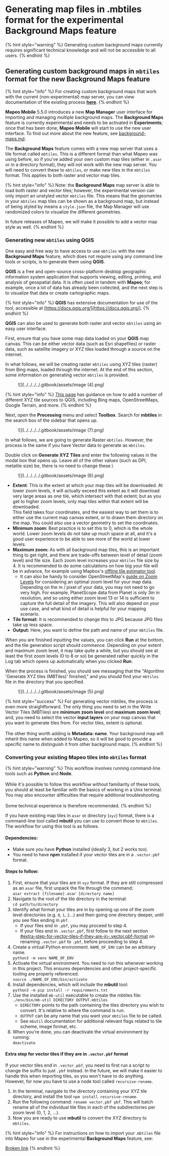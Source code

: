 # Generating map files in .mbtiles format for the experimental Background Maps feature

{% hint style="warning" %}
Generating custom background maps currently requires significant technical knowledge and will not be accessible to all users.
{% endhint %}

## Generating custom background maps in `mbtiles` format for the new Background Maps feature

{% hint style="info" %}
For creating custom background maps that work with the current (non-experimental) map server, you can view documentation of the existing process [**here**](https://digidem.notion.site/Preparing-and-Adding-Custom-Basemaps-to-Mapeo-b4f13019f0b842ce9315c6097f08ce36).
{% endhint %}

**Mapeo Mobile** 5.5.0 introduces a new **Map Manager** user interface for importing and managing multiple background maps. The **Background Maps** feature is currently experimental and needs to be activated in **Experiments**; once that has been done, **Mapeo Mobile** will start to use the new user interface. To find out more about the new feature, see [background-maps.md](../../../mapeo-mobile-installation-setup/experiments-turning-on-experimental-features/background-maps.md "mention").

The **Background Maps** feature comes with a new map server that uses a tile format called `mbtiles`. This is a different format than what Mapeo was using before, so if you've added your own custom map tiles (either in `.asar` or in a directory format), they will not work with the new map server. You will need to convert these to `mbtiles`, or make new tiles in the `mbtiles` format. This applies to both raster and vector map tiles.

{% hint style="info" %}
Note: the **Background Maps** map server is able to load both raster and vector tiles; however, the experimental version can only import an unstyled vector `mbtiles` file. This means that the geometries in your `mbtiles` map tiles can be shown as a background map, but instead of being styled by means a `style.json` file, the Map Manager will use randomized colors to visualize the different geometries.

In future releases of Mapeo, we will make it possible to add a vector map style as well.
{% endhint %}

### Generating new `mbtiles` using QGIS

One easy and free way to have access to use `mbtiles` with the new **Background Maps** feature, which does not require using any command line tools or scripts, is to generate them using **QGIS**.&#x20;

**QGIS** is a free and open-source cross-platform desktop geographic information system application that supports viewing, editing, printing, and analysis of geospatial data. It is often used in tandem with **Mapeo**; for example, once a lot of data has already been collected, and the next step is to visualize that data or create cartographic maps.

{% hint style="info" %}
**QGIS** has extensive documentation for use of the tool, accessible at [https://docs.qgis.org/](https://docs.qgis.org/).
{% endhint %}

**QGIS** can also be used to generate both raster and vector `mbtiles` using an easy user interface.

First, ensure that you have some map data loaded on your **QGIS** map canvas. This can be either vector data (such as Esri shapefiles) or raster data, such as satellite imagery or XYZ tiles loaded through a source on the internet.&#x20;

In what follows, we will be creating raster `mbtiles` using XYZ tiles (raster) from Bing maps, loaded through the internet. At the end of this section, some information on generating vector `mbtiles` is provided.

<figure>

![](../../../../.gitbook/assets/image (4).png)<figcaption></figcaption></figure>

{% hint style="info" %}
[This page](https://gis.stackexchange.com/questions/20191/adding-basemaps-from-google-or-bing-in-qgis/356668) has guidance on how to add a number of different XYZ tile sources to QGIS, including Bing maps, OpenStreetMaps, Google Terrain, and more.
{% endhint %}

Next, open the **Processing** menu and select **Toolbox**. Search for **mbtiles** in the search box of the sidebar that opens up.

<figure>

![](../../../../.gitbook/assets/image (7).png)<figcaption></figcaption></figure>

In what follows, we are going to generate Raster `mbtiles`. However, the process is the same if you have Vector data to generate as `mbtiles`.

Double click on **Generate XYZ Tiles** and enter the following values in the modal box that opens up. Leave all of the other values (such as DPI, metatile size) be, there is no need to change these.\


<figure>

![](../../../../.gitbook/assets/image (6).png)<figcaption></figcaption></figure>

* **Extent**: This is the extent at which your map tiles will be downloaded. At lower zoom levels, it will actually exceed this extent as it will download very large areas as one tile, which intersect with that extent; but as you get to higher zoom levels, only map tiles within that extent will be downloaded.\
  This field takes four coordinates, and the easiest way to set them is to either use the current map canvas extent, or to drawn them directory on the map. You could also use a vector geometry to set the coordinates.
* **Minimum zoom:** Best practice is to set this to 0, which is the whole world. Lower zoom levels do not take up much space at all, and it's a good user experience to be able to see more of the world at lower levels.
* **Maximum zoom:** As with all background map tiles, this is an important thing to get right, and there are trade-offs between level of detail (zoom level) and file size. Each zoom level increases your `mbtiles` file size by 4. It is recommended to do some calculations on how big your file will be in advance, for example using Mapbox's [offline tile estimator tool](https://docs.mapbox.com/playground/offline-estimator/).
  * It can also be handy to consider OpenStreetMap's [guide on Zoom Levels](https://wiki.openstreetmap.org/wiki/Zoom\_levels) for considering an optimal zoom level for your map data. Depending on the m / pixel of your data, you may not need to go very high. For example, PlanetScope data from Planet is only 3m in resolution, and so using either zoom level 13 or 14 is sufficient to capture the full detail of the imagery. This will also depend on your use case, and what kind of detail is helpful for your mapping scenario.
* **Tile format:** It is recommended to change this to JPG because JPG files take up less space.
* **Output:** Here, you want to define the path and name of your `mbtiles` file.

When you are finished inputting the values, you can click **Run** at the bottom, and the tile generation script should commence. Depending on your extent and maximum zoom level, it may take quite a while, but you should see at least the first zoom levels (0 to 8 or so) be generated rather quickly in the Log tab which opens up automatically when you clicked **Run**.

When the process is finished, you should see messaging that the "Algorithm 'Generate XYZ tiles (MBTiles)' finished," and you should find your `mbtiles` file in the directory that you specified.

<figure>

![](../../../../.gitbook/assets/image (5).png)<figcaption></figcaption></figure>

{% hint style="success" %}
For generating vector mbtiles, the process is even more straightforward. The only thing you need to set in the Write Vector Tiles (MBTiles) are **minimum zoom level** and **maximum zoom level**; and, you need to select the vector **input layers** on your map canvas that you want to generate tiles from. For vector tiles, extent is optional.\
\
The other thing worth adding is **Metadata: name**. Your background map will inherit this name when added to Mapeo, so it will be good to provide a specific name to distinguish it from other background maps.&#x20;
{% endhint %}

### Converting your existing Mapeo tiles into `mbtiles` format

{% hint style="warning" %}
This workflow involves running command-line tools such as **Python** and **Node**. \
\
While it's possible to follow this workflow without familiarity of these tools, you should at least be familiar with the basics of working in a Unix terminal. You may also encounter difficulties that require additional troubleshooting.  \
\
Some technical experience is therefore recommended.
{% endhint %}

If you have existing map tiles in `asar` or directory (`xyz`) format, there is a command-line tool called **mbutil** you can use to convert those to `mbtiles`. The workflow for using this tool is as follows.

#### Dependencies:

* Make sure you have **Python** installed (ideally 3, but 2 works too).
* You need to have **npm** installed if your vector tiles are in a `.vector.pbf` format.

#### Steps to follow:

1. First, ensure that your tiles are in `xyz` format. If they are still compressed as an `asar` file, first unpack the file through the command: \
   `asar extract [filename].asar [directory name]`
2. Navigate to the root of the tile directory in the terminal:\
   `cd path/to/directory`
3. Identify what format your tiles are in by opening up one of the zoom level directories (e.g. `0`, `1`, `2`...) and then going one directory deeper, until you see files ending in `pbf`.
   * If your files end in `.pbf`, you may proceed to step 4.
   * If your files end in `.vector.pbf`, first follow to the next section [#extra-step-for-vector-tiles-if-they-are-in-.vector.pbf-format](creating-mbtiles.md#extra-step-for-vector-tiles-if-they-are-in-.vector.pbf-format "mention") on renaming `.vector.pbf` to `.pbf`, before proceeding to step 4.
4. Create a virtual Python environment. `NAME_OF_ENV` can be an arbitrary name.\
   `python3 -m venv NAME_OF_ENV`
5. Activate the virtual environment. You need to run this whenever working in this project. This ensures dependencies and other project-specific tooling are properly referenced.\
   `source ./NAME_OF_ENV/bin/activate`
6. Install dependencies, which will include the **mbutil** tool:\
   `python3 -m pip install -r requirements.txt`
7. Use the installed `mb-util` executable to create the mbtiles file: \
   `./env/bin/mb-util DIRECTORY OUTPUT.mbtiles`
   * `DIRECTORY` points to the path containing the tiles directory you wish to convert. It's relative to where the command is run.
   * `OUTPUT` can be any name that you want your `mbtiles` file to be called.
   * See `mbutil` documentation for additional relevant flags related to tile scheme, image format, etc.
8. When you're done, you can deactivate the virtual environment by running: \
   `deactivate`&#x20;

#### Extra step for vector tiles if they are in `.vector.pbf` format

If your vector tiles end in `.vector.pbf`, you need to first run a script to change the suffix to just `.pbf` instead. In the future, we will make it easier to handle this when importing tiles, so you won't have to do anything. However, for now you have to use a node tool called `recursive-rename`.

1. In the terminal, navigate to the directory containing your XYZ tile directory, and install the tool `npm install recursive-rename`.
2. Run the following command: `rename vector.pbf pbf`. This will batch rename all of the individual tile files in each of the subdirectories per zoom level (0, 1, 2, ...).
3. Now you are ready to use **mbutil** to convert the XYZ directory to `mbtiles`.

{% hint style="info" %}
For instructions on how to import your .`mbtiles` file into Mapeo for use in the experimental **Background Maps** feature, see:

[Broken link](broken-reference "mention")
{% endhint %}

